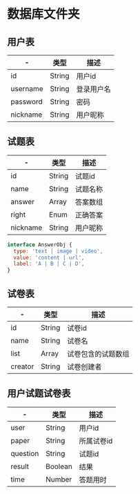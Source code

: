 # 数据库文件夹

## 用户表

| - | 类型 | 描述 |
| -- | -- | -- |
| id | String | 用户id |
| username | String | 登录用户名 |
| password | String | 密码 |
| nickname | String | 用户昵称 |

## 试题表

| - | 类型 | 描述 |
| -- | -- | -- |
| id | String | 试题id |
| name | String | 试题名称 |
| answer | Array<AnswerObj> | 答案数组 |
| right | Enum | 正确答案 |
| nickname | String | 用户昵称 |

```js
interface AnswerObj {
  type: 'text | image | video',
  value: 'content | url',
  label: 'A | B | C | D',
}
```

## 试卷表

| - | 类型 | 描述 |
| -- | -- | -- |
| id | String | 试卷id |
| name | String | 试卷名 |
| list | Array<id> | 试卷包含的试题数组 |
| creator | String | 试卷创建者 |

## 用户试题试卷表

| - | 类型 | 描述 |
| -- | -- | -- |
| user | String | 用户id |
| paper | String | 所属试卷id |
| question | String | 试题id |
| result | Boolean | 结果 |
| time | Number | 答题用时 |